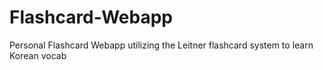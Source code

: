 # Flashcard-Webapp

Personal Flashcard Webapp utilizing the Leitner flashcard system to learn Korean vocab
